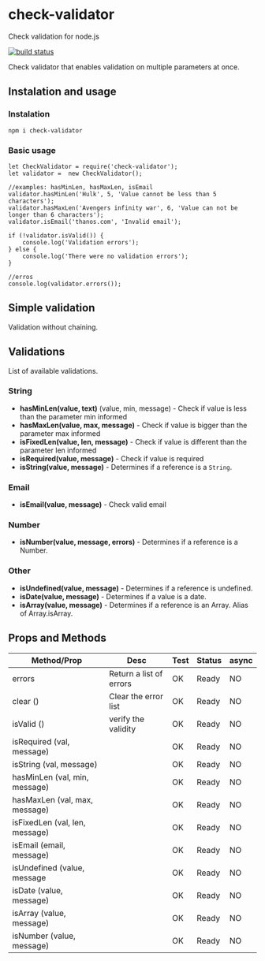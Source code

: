 # check-validator
Check validation for node.js

[![build status][travis-image]][travis-url]

Check validator that enables validation on multiple parameters at once.

## Instalation and usage

### Instalation

```
npm i check-validator
```

### Basic usage

```
let CheckValidator = require('check-validator');
let validator =  new CheckValidator();

//examples: hasMinLen, hasMaxLen, isEmail
validator.hasMinLen('Hulk', 5, 'Value cannot be less than 5 characters');
validator.hasMaxLen('Avengers infinity war', 6, 'Value can not be longer than 6 characters');
validator.isEmail('thanos.com', 'Invalid email');

if (!validator.isValid()) {
	console.log('Validation errors');
} else {
	console.log('There were no validation errors');
}

//erros
console.log(validator.errors());
```
## Simple validation

Validation without chaining.

## Validations

List of available validations.

### String

- **hasMinLen(value, text)** (value, min, message) - Check if value is less than the parameter min informed
- **hasMaxLen(value, max, message)** - Check if value is bigger than the parameter max informed
- **isFixedLen(value, len, message)** - Check if value is different than the parameter len informed
- **isRequired(value, message)** - Check if value is required
- **isString(value, message)** - Determines if a reference is a `String`.

### Email

- **isEmail(value, message)** - Check valid email

### Number

- **isNumber(value, message, errors)** - Determines if a reference is a Number.

### Other

- **isUndefined(value, message)** - Determines if a reference is undefined.
- **isDate(value, message)** - Determines if a value is a date.
- **isArray(value, message)** - Determines if a reference is an Array. Alias of Array.isArray.


## Props and Methods

| Method/Prop | Desc | Test | Status | async |
|---|---|---|---|---|
| errors | Return a list of errors | OK | Ready | NO |
| clear () | Clear the error list | OK | Ready | NO |
| isValid () | verify the validity | OK | Ready | NO |
| isRequired (val, message) |  | OK | Ready | NO |
| isString (val, message) |  | OK | Ready | NO |
| hasMinLen (val, min, message) |   | OK | Ready  | NO |
| hasMaxLen (val, max, message) |   | OK | Ready | NO |
| isFixedLen (val, len, message) |   | OK | Ready  | NO |
| isEmail (email, message) |   | OK |  Ready | NO |
| isUndefined (value, message |   | OK |  Ready | NO |
| isDate (value, message) |   | OK |  Ready | NO |
| isArray (value, message) |   | OK |  Ready | NO |
| isNumber (value, message) |   | OK |  Ready | NO |

[npm-image]: https://img.shields.io/npm/v/password-validator.svg?style=flat-square
[npm-url]: https://www.npmjs.com/package/check-validator
[travis-image]:https://img.shields.io/travis/tarunbatra/password-validator.svg?style=flat-square
[travis-url]:https://travis-ci.org/tarunbatra/check-validator